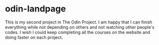 # odin-landpage
This is my second project in The Odin Project. I am happy that I can finish everything while not depending on others and not watching other people's codes. I wish I could keep completing all the courses on the website and doing faster on each project.  